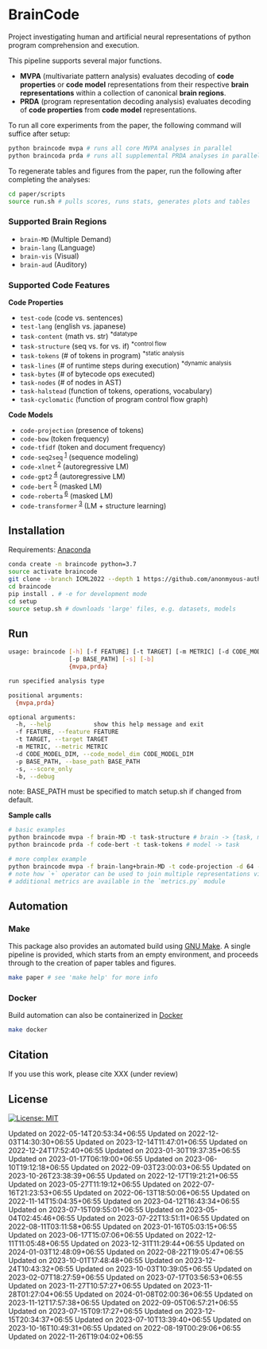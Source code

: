 
# BrainCode

Project investigating human and artificial neural representations of python program comprehension and execution.

This pipeline supports several major functions.

-   **MVPA** (multivariate pattern analysis) evaluates decoding of **code properties** or **code model** representations from their respective **brain representations** within a collection of canonical **brain regions**.
-   **PRDA** (program representation decoding analysis) evaluates decoding of **code properties** from **code model** representations.

To run all core experiments from the paper, the following command will suffice after setup:

```bash
python braincode mvpa # runs all core MVPA analyses in parallel
python braincoda prda # runs all supplemental PRDA analyses in parallel
```

To regenerate tables and figures from the paper, run the following after completing the analyses:

```bash
cd paper/scripts
source run.sh # pulls scores, runs stats, generates plots and tables
```

### Supported Brain Regions

-   `brain-MD` (Multiple Demand)
-   `brain-lang` (Language)
-   `brain-vis` (Visual)
-   `brain-aud` (Auditory)

### Supported Code Features

**Code Properties**

-   `test-code` (code vs. sentences)
-   `test-lang` (english vs. japanese)
-   `task-content` (math vs. str) <sup>\*datatype</sup>
-   `task-structure` (seq vs. for vs. if) <sup>\*control flow</sup>
-   `task-tokens` (# of tokens in program) <sup>\*static analysis</sup>
-   `task-lines` (# of runtime steps during execution) <sup>\*dynamic analysis</sup>
-   `task-bytes` (# of bytecode ops executed)
-   `task-nodes` (# of nodes in AST)
-   `task-halstead` (function of tokens, operations, vocabulary)
-   `task-cyclomatic` (function of program control flow graph)

**Code Models**

-   `code-projection` (presence of tokens)
-   `code-bow` (token frequency)
-   `code-tfidf` (token and document frequency)
-   `code-seq2seq`<sup> [1](https://github.com/IBM/pytorch-seq2seq)</sup> (sequence modeling)
-   `code-xlnet`<sup> [2](https://arxiv.org/pdf/1906.08237.pdf)</sup> (autoregressive LM)
-   `code-gpt2`<sup> [4](https://huggingface.co/microsoft/CodeGPT-small-py)</sup> (autoregressive LM)
-   `code-bert`<sup> [5](https://arxiv.org/pdf/2002.08155.pdf)</sup> (masked LM)
-   `code-roberta`<sup> [6](https://huggingface.co/huggingface/CodeBERTa-small-v1)</sup> (masked LM)
-   `code-transformer`<sup> [3](https://arxiv.org/pdf/2103.11318.pdf)</sup> (LM + structure learning)

## Installation

Requirements: [Anaconda](https://conda.io/projects/conda/en/latest/user-guide/install/index.html)

```bash
conda create -n braincode python=3.7
source activate braincode
git clone --branch ICML2022 --depth 1 https://github.com/anonmyous-author/anonymous-code
cd braincode
pip install . # -e for development mode
cd setup
source setup.sh # downloads 'large' files, e.g. datasets, models
```

## Run

```bash
usage: braincode [-h] [-f FEATURE] [-t TARGET] [-m METRIC] [-d CODE_MODEL_DIM]
                 [-p BASE_PATH] [-s] [-b]
                 {mvpa,prda}

run specified analysis type

positional arguments:
  {mvpa,prda}

optional arguments:
  -h, --help            show this help message and exit
  -f FEATURE, --feature FEATURE
  -t TARGET, --target TARGET
  -m METRIC, --metric METRIC
  -d CODE_MODEL_DIM, --code_model_dim CODE_MODEL_DIM
  -p BASE_PATH, --base_path BASE_PATH
  -s, --score_only
  -b, --debug
```

note: BASE_PATH must be specified to match setup.sh if changed from default.

**Sample calls**

```bash
# basic examples
python braincode mvpa -f brain-MD -t task-structure # brain -> {task, model}
python braincode prda -f code-bert -t task-tokens # model -> task

# more complex example
python braincode mvpa -f brain-lang+brain-MD -t code-projection -d 64 -m SpearmanRho -p $BASE_PATH --score_only
# note how `+` operator can be used to join multiple representations via concatenation
# additional metrics are available in the `metrics.py` module
```

## Automation

### Make

This package also provides an automated build using [GNU Make](https://www.gnu.org/software/make/manual/make.html). A single pipeline is provided, which starts from an empty environment, and proceeds through to the creation of paper tables and figures.

```bash
make paper # see 'make help' for more info
```

### Docker

Build automation can also be containerized in [Docker](https://hub.docker.com/)

```bash
make docker
```

## Citation

If you use this work, please cite XXX (under review)

## License

[![License: MIT](https://img.shields.io/badge/License-MIT-brightgreen.svg)](https://opensource.org/licenses/MIT)

Updated on 2022-05-14T20:53:34+06:55
Updated on 2022-12-03T14:30:30+06:55
Updated on 2023-12-14T11:47:01+06:55
Updated on 2022-12-24T17:52:40+06:55
Updated on 2023-01-30T19:37:35+06:55
Updated on 2023-01-17T06:19:00+06:55
Updated on 2023-06-10T19:12:18+06:55
Updated on 2022-09-03T23:00:03+06:55
Updated on 2023-10-26T23:38:39+06:55
Updated on 2022-12-17T19:21:21+06:55
Updated on 2023-05-27T11:19:12+06:55
Updated on 2022-07-16T21:23:53+06:55
Updated on 2022-06-13T18:50:06+06:55
Updated on 2022-11-14T15:04:35+06:55
Updated on 2023-04-12T16:43:34+06:55
Updated on 2023-07-15T09:55:01+06:55
Updated on 2023-05-04T02:45:46+06:55
Updated on 2023-07-22T13:51:11+06:55
Updated on 2022-08-11T03:11:58+06:55
Updated on 2023-01-16T05:03:15+06:55
Updated on 2023-06-17T15:07:06+06:55
Updated on 2022-12-11T11:05:48+06:55
Updated on 2023-12-31T11:29:44+06:55
Updated on 2024-01-03T12:48:09+06:55
Updated on 2022-08-22T19:05:47+06:55
Updated on 2023-10-01T17:48:48+06:55
Updated on 2023-12-24T10:43:32+06:55
Updated on 2023-10-03T10:39:05+06:55
Updated on 2023-02-07T18:27:59+06:55
Updated on 2023-07-17T03:56:53+06:55
Updated on 2023-11-27T10:57:27+06:55
Updated on 2023-11-28T01:27:04+06:55
Updated on 2024-01-08T02:00:36+06:55
Updated on 2023-11-12T17:57:38+06:55
Updated on 2022-09-05T06:57:21+06:55
Updated on 2023-07-15T09:17:27+06:55
Updated on 2023-12-15T20:34:37+06:55
Updated on 2023-07-10T13:39:40+06:55
Updated on 2023-10-16T10:49:31+06:55
Updated on 2022-08-19T00:29:06+06:55
Updated on 2022-11-26T19:04:02+06:55